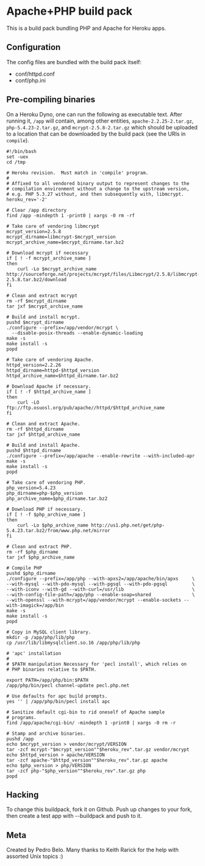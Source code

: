 Apache+PHP build pack
========================

This is a build pack bundling PHP and Apache for Heroku apps.

Configuration
-------------

The config files are bundled with the build pack itself:

* conf/httpd.conf
* conf/php.ini


Pre-compiling binaries
----------------------

On a Heroku Dyno, one can run the following as executable text.  After
running it, `/app` will contain, among other entities,
`apache-2.2.25-2.tar.gz`, `php-5.4.23-2.tar.gz`, and
`mcrypt-2.5.8-2.tar.gz` which should be uploaded to a location that
can be downloaded by the build pack (see the URIs in `compile`).

    #!/bin/bash
    set -uex
    cd /tmp
    
    # Heroku revision.  Must match in 'compile' program.
    #
    # Affixed to all vendored binary output to represent changes to the
    # compilation environment without a change to the upstream version,
    # e.g. PHP 5.3.27 without, and then subsequently with, libmcrypt.
    heroku_rev='-2'
    
    # Clear /app directory
    find /app -mindepth 1 -print0 | xargs -0 rm -rf
    
    # Take care of vendoring libmcrypt
    mcrypt_version=2.5.8
    mcrypt_dirname=libmcrypt-$mcrypt_version
    mcrypt_archive_name=$mcrypt_dirname.tar.bz2
    
    # Download mcrypt if necessary
    if [ ! -f mcrypt_archive_name ]
    then
        curl -Lo $mcrypt_archive_name http://sourceforge.net/projects/mcrypt/files/Libmcrypt/2.5.8/libmcrypt-2.5.8.tar.bz2/download
    fi
    
    # Clean and extract mcrypt
    rm -rf $mcrypt_dirname
    tar jxf $mcrypt_archive_name
    
    # Build and install mcrypt.
    pushd $mcrypt_dirname
    ./configure --prefix=/app/vendor/mcrypt \
      --disable-posix-threads --enable-dynamic-loading
    make -s
    make install -s
    popd
    
    # Take care of vendoring Apache.
    httpd_version=2.2.26
    httpd_dirname=httpd-$httpd_version
    httpd_archive_name=$httpd_dirname.tar.bz2
    
    # Download Apache if necessary.
    if [ ! -f $httpd_archive_name ]
    then
        curl -LO ftp://ftp.osuosl.org/pub/apache//httpd/$httpd_archive_name
    fi
    
    # Clean and extract Apache.
    rm -rf $httpd_dirname
    tar jxf $httpd_archive_name
    
    # Build and install Apache.
    pushd $httpd_dirname
    ./configure --prefix=/app/apache --enable-rewrite --with-included-apr
    make -s
    make install -s
    popd
    
    # Take care of vendoring PHP.
    php_version=5.4.23
    php_dirname=php-$php_version
    php_archive_name=$php_dirname.tar.bz2
    
    # Download PHP if necessary.
    if [ ! -f $php_archive_name ]
    then
        curl -Lo $php_archive_name http://us1.php.net/get/php-5.4.23.tar.bz2/from/www.php.net/mirror
    fi
    
    # Clean and extract PHP.
    rm -rf $php_dirname
    tar jxf $php_archive_name
    
    # Compile PHP
    pushd $php_dirname
    ./configure --prefix=/app/php --with-apxs2=/app/apache/bin/apxs     \
    --with-mysql --with-pdo-mysql --with-pgsql --with-pdo-pgsql         \
    --with-iconv --with-gd --with-curl=/usr/lib                         \
    --with-config-file-path=/app/php --enable-soap=shared               \
    --with-openssl --with-mcrypt=/app/vendor/mcrypt --enable-sockets --with-imagick=/app/bin
    make -s
    make install -s
    popd
    
    # Copy in MySQL client library.
    mkdir -p /app/php/lib/php
    cp /usr/lib/libmysqlclient.so.16 /app/php/lib/php
    
    # 'apc' installation
    #
    # $PATH manipulation Necessary for 'pecl install', which relies on
    # PHP binaries relative to $PATH.
    
    export PATH=/app/php/bin:$PATH
    /app/php/bin/pecl channel-update pecl.php.net
    
    # Use defaults for apc build prompts.
    yes '' | /app/php/bin/pecl install apc
    
    # Sanitize default cgi-bin to rid oneself of Apache sample
    # programs.
    find /app/apache/cgi-bin/ -mindepth 1 -print0 | xargs -0 rm -r
    
    # Stamp and archive binaries.
    pushd /app
    echo $mcrypt_version > vendor/mcrypt/VERSION
    tar -zcf mcrypt-"$mcrypt_version""$heroku_rev".tar.gz vendor/mcrypt
    echo $httpd_version > apache/VERSION
    tar -zcf apache-"$httpd_version""$heroku_rev".tar.gz apache
    echo $php_version > php/VERSION
    tar -zcf php-"$php_version""$heroku_rev".tar.gz php
    popd

Hacking
-------

To change this buildpack, fork it on Github. Push up changes to your fork, then create a test app with --buildpack <your-github-url> and push to it.


Meta
----

Created by Pedro Belo.
Many thanks to Keith Rarick for the help with assorted Unix topics :)
